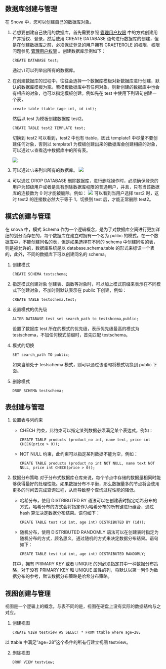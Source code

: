 ## 数据库创建与管理

在 Snova 中，您可以创建自己的数据库对象。

1. 若想要创建自己使用的数据库，首先需要参照 [管理用户权限](https://cloud.tencent.com/document/product/878/20072) 中的方式创建用户并授权、登录，然后使用 CREATE DATABASE 语句进行数据库的创建，但是在创建数据库之前，必须保证登录的用户拥有 CRAETEROLE 的权限，权限问题参见 [管理用户权限](https://cloud.tencent.com/document/product/878/20072) 。创建数据库示例如下：

   ```
   CREATE DATABASE test;
   ```

   通过`\l`可以列举出所有的数据库。

2. 在创建数据库的过程中，往往会选择一个数据库模板对新数据库进行创建，默认的数据库模板为空。若模板数据库中有任何对象，则新创建的数据库中也会有相应的对象，也可以指定模板创建。例如先在 test 中使用下列语句创建一个表，

   ```
   create table ttable (age int, id int);
   ```

   然后以 test 为模板创建数据库 test2。

   ```
   CREATE TABLE test2 TEMPLATE test;
   ```

   切换到 test2 可以看到，test2 中也有 ttable，因此 template1 中尽量不要创建任何对象，否则以 template1 为模板创建出来的数据库会创建相应的对象，可以通过`\c`查看选中数据库中的所有表。

   ![](https://main.qcloudimg.com/raw/8ba903080f7f7edebbd50e881b78e4cf.png)

3. 可以通过`\l`来列出所有的数据库。
   ![](https://main.qcloudimg.com/raw/7d2a2b6cceb52670e480d8a9a844208d.png)

4. 可以通过 DROP DATABASE 删除数据库，进行删除操作时，必须确保登录的用户为超级用户或者是具有删除数据库权限的普通用户，并且，只有当该数据库的连接数为 0 时才能被删除。例如：
   ![](https://main.qcloudimg.com/raw/b74b0ac10a534b05010a2f614360a06f.png)
   可以看到当用户选择 test2 时，这时 test2 的连接数必然大于等于 1，切换到 test 后，才能正常删除 test2。

## 模式创建与管理

在 snova 中，模式 Schema 作为一个逻辑概念，是为了对数据库空间进行更加详细的划分而存在的，每个数据库在建立时拥有一个名为 pulibc 的模式。在一个数据库中，不能创建同名的表，但是如果选择在不同的 schema 中创建同名的表，则是被允许的，数据库系统是以 database.schema.table 的形式来标识一个表的，此外，不同的数据库下可以创建同名的 schema。

1. 创建模式

   ```
   CREATE SCHEMA testschema;
   ```

2. 指定模式创建对象
   创建表、函数等对象时，可以加上模式前缀来表示在不同模式下创建对象，不加时则默认表示在 public 下创建，例如：

   ```
   CREATE TABLE testschema.test;
   ```

3. 设置模式的优先级

   ```
   ALTER DATABASE test set search_path to testshcema,public;
   ```

   设置了数据库 test 所在的模式的优先级，表示优先级最高的模式为 testschema，不加任何模式前缀时，首先匹配 testschema。

4. 模式的切换

   ```
   SET search_path TO public;
   ```

   如果当前处于 testschema 模式，则可以通过该语句将模式切换到 public 下面。

5. 删除模式

   ```
   DROP SCHEMA testschema;
   ```

## 表创建与管理

1. 设置表与列约束

   - CHECH 约束，此约束可以指定某列数据必须满足某个表达式，例如：

     ```
     CREATE TABLE products (product_no int, name text, price int CHECK(price > 0));
     ```
		 
   - NOT NULL 约束，此约束可以指定某列数据不能为空，例如：

      ```
      CREATE TABLE products (product_no int NOT NULL, name text NOT NULL, price int CHECK(price > 0));
      ```
2. 数据分布策略
   对于分布式数据库仓库来说，每个节点中存储的数据量相同时能够获得最好的处理性能。如果数据分布不平衡，那么数据量多的节点将会使用更多的时间去完成查询过程，从而导致整个查询过程性能的降低。
   - 哈希分布，使用 DISTRIBUTED BY 语法可以在创建表时指定哈希分布的方式，哈希分布的方式会将指定作为哈希分布的所有键进行组合，通过 hash 算法决定数据分布结果。语句如下：
     ```
     CREATE TABLE test (id int, age int) DISTRIBUTED BY (id));
     ```
   - 随机分布，使用 DISTRIBUTED RANDOMLY 语法可以在创建表时指定为随机分布的方式，顾名思义，通过随机的方式来决定数据分布结果。语句如下：
     ```
     CREATE TABLE test (id int, age int) DISTRIBUTED RANDOMLY;
     ```

   其中，拥有 PRIMARY KEY 或者 UNIQUE 的列必须指定其中一种数据分布策略，对于没有 PRIMARY KEY 和 UNIQUE 属性的列，将默认以第一列作为数据分布的参考，默认数据分布策略是哈希分布策略。

## 视图创建与管理

视图是一个逻辑上的概念，与表不同的是，视图在硬盘上没有实际的数据结构与之对应。

1. 创建视图

   ```
   CREATE VIEW testview AS SELECT * FROM ttable where age=28;
   ```
以 ttable 中满足”age=28”这个条件的所有行建立视图 testview。

2. 删除视图

   ```
   DROP VIEW testview;
   ```


